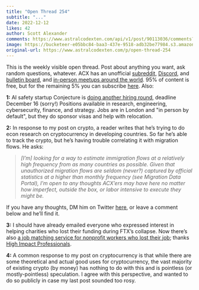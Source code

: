 ```yaml
---
title: "Open Thread 254"
subtitle: "..."
date: 2022-12-12
likes: 42
author: Scott Alexander
comments: https://www.astralcodexten.com/api/v1/post/90113036/comments?&all_comments=true
image: https://bucketeer-e05bbc84-baa3-437e-9518-adb32be77984.s3.amazonaws.com/public/images/87148057-ed3c-46cf-a397-3f5c5a370119_1022x926.png
original-url: https://www.astralcodexten.com/p/open-thread-254
---
```

This is the weekly visible open thread. Post about anything you want, ask random questions, whatever. ACX has an unofficial [subreddit](https://www.reddit.com/r/slatestarcodex/), [Discord](https://discord.gg/RTKtdut), and [bulletin board](https://www.datasecretslox.com/index.php), and [in-person meetups around the world](https://www.lesswrong.com/community?filters%5B0%5D=SSC). 95% of content is free, but for the remaining 5% you can subscribe [here](https://astralcodexten.substack.com/subscribe?). Also:

**1:** AI safety startup Conjecture is [doing another hiring round](https://www.lesswrong.com/posts/jtK7FpsqpboAfr7Td/conjecture-second-hiring-round), deadline December 16 (sorry!) Positions available in research, engineering, cybersecurity, finance, and strategy. Jobs are in London and "in person by default", but they do sponsor visas and help with relocation. 

**2:** In response to my post on crypto, a reader writes that he’s trying to do econ research on cryptocurrency in developing countries. So far he’s able to track the crypto, but he’s having trouble correlating it with migration flows. He asks:

> _[I’m] looking for a way to estimate immigration flows at a relatively high frequency from as many countries as possible. Given that unauthorized migration flows are seldom (never?) captured by official statistics at a higher than monthly frequency (see Migration Data Portal), I’m open to any thoughts ACX’ers may have here no matter how imperfect, outside the box, or labor intensive to execute they might be._

If you have any thoughts, DM him on Twitter [here](https://twitter.com/real_Lij), or leave a comment below and he’ll find it.

**3:** I should have already emailed everyone who expressed interest in helping charities who lost their funding during FTX’s collapse. Now there’s also [a job matching service for nonprofit workers who lost their job](https://forum.effectivealtruism.org/posts/gbjxQuEhjAYsgWz8T/a-job-matching-service-for-affected-ftxff-grantees); thanks [High Impact Professionals](https://www.highimpactprofessionals.org/).

**4:** A common response to my post on cryptocurrency is that while there are some theoretical and actual good uses for cryptocurrency, the vast majority of existing crypto (by money) has nothing to do with this and is pointless (or mostly-pointless) speculation. I agree with this perspective, and wanted to do so publicly in case my last post sounded too rosy.
